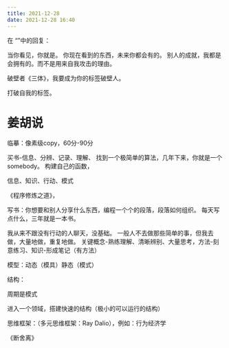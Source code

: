 ```yaml
---
title: 2021-12-28
date: 2021-12-28 16:40
---
```


在 “”中的回复：


当你看见，你就是。
你现在看到的东西，未来你都会有的。
别人的成就，我都是会拥有的。而不是用来自我攻击的理由。

破壁者《三体》，我要成为你的标签破壁人。

打破自我的标签。



# 姜胡说


临摹：像素级copy，60分-90分

买书-信息、分辨、记录、理解、
找到一个极简单的算法，几年下来，你就是一个somebody。
构建自己的函数，


信息、知识、行动、模式


《程序修炼之道》，

写书：你想要和别人分享什么东西，编程一个个的段落，段落如何组织。
每天写点什么，三年就是一本书。

我从来不跟没有行动的人聊天，没基础。
一般人不去做那些简单的事，但我去做，大量地做，重复地做。
关键概念-熟练理解、清晰辨别、大量思考，方法-刻意练习、知识-形成笔记（有方法）

模型：动态（模具）静态（模式）

结构：

周期是模式


进入一个领域，搭建快速的结构（极小的可以运行的结构）


思维框架：（多元思维框架：Ray Dalio），例如：行为经济学

《断舍离》